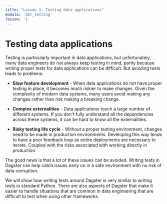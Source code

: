 ```yaml
---
title: "Lesson 1: Testing data applications"
module: 'dbt_testing'
lesson: '1'
---
```


# Testing data applications

Testing is particularly important in data applications, but unfortunately, many data engineers do not always keep testing in mind, partly because writing proper tests for data applications can be difficult. But avoiding tests leads to problems:

- **Slow feature development** - When data applications do not have proper testing in place, it becomes much riskier to make changes. Given the complexity of modern data systems, many users avoid making any changes rather than risk making a breaking change.

- **Complex externalities** - Data applications touch a large number of different systems. If you don't fully understand all the dependencies across these systems, it can be hard to know all the externalities.

- **Risky testing life cycle** - Without a proper testing environment, changes need to be made in production environments. Developing this way tends to have a poor feedback loop as entire deployments are necessary to iterate. Coupled with the risks associated with working directly in production.

The good news is that a lot of these issues can be avoided. Writing tests in Dagster can help catch issues early on in a safe environment with no risk of data corruption.

We will show how writing tests around Dagster is very similar to writing tests in standard Python. There are also aspects of Dagster that make it easier to handle situations that are common in data engineering that are difficult to test when using other frameworks.
